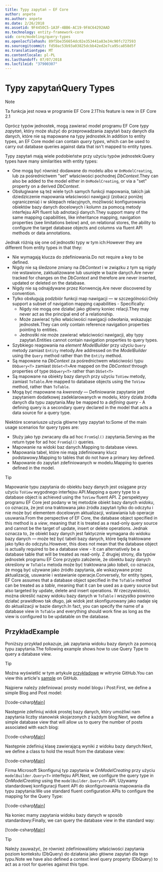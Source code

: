 ```yaml
---
title: Typy zapytań — EF Core
author: anpete
ms.author: anpete
ms.date: 2/26/2018
ms.assetid: 9F4450C5-1A3F-4BB6-AC19-9FAC64292AAD
ms.technology: entity-framework-core
uid: core/modeling/query-types
ms.openlocfilehash: 89f5be356654dc02e353441a83e34c90fc727593
ms.sourcegitcommit: fd50ac53b93a03825dcbb42ed2e7ca95ca858d5f
ms.translationtype: MT
ms.contentlocale: pl-PL
ms.lasthandoff: 07/07/2018
ms.locfileid: "37900307"
---
```

# <a name="query-types"></a><span data-ttu-id="4db74-102">Typy zapytań</span><span class="sxs-lookup"><span data-stu-id="4db74-102">Query Types</span></span>
> [!NOTE]
> <span data-ttu-id="4db74-103">Ta funkcja jest nowa w programie EF Core 2.1</span><span class="sxs-lookup"><span data-stu-id="4db74-103">This feature is new in EF Core 2.1</span></span>

<span data-ttu-id="4db74-104">Oprócz typów jednostek, mogą zawierać model programu EF Core _typy zapytań_, który może służyć do przeprowadzania zapytań bazy danych dla danych, które nie są mapowane na typy jednostek.</span><span class="sxs-lookup"><span data-stu-id="4db74-104">In addition to entity types, an EF Core model can contain _query types_, which can be used to carry out database queries against data that isn't mapped to entity types.</span></span>

<span data-ttu-id="4db74-105">Typy zapytań mają wiele podobieństw przy użyciu typów jednostek:</span><span class="sxs-lookup"><span data-stu-id="4db74-105">Query types have many similarities with entity types:</span></span>

- <span data-ttu-id="4db74-106">One mogą być również dodawane do modelu albo w `OnModelCreating`, lub za pośrednictwem "set" właściwości pochodnej _DbContext_.</span><span class="sxs-lookup"><span data-stu-id="4db74-106">They can also be added to the model either in `OnModelCreating`, or via a "set" property on a derived _DbContext_.</span></span>
- <span data-ttu-id="4db74-107">Obsługiwane są też wiele tych samych funkcji mapowania, takich jak dziedziczenie mapowania właściwości nawigacji (zobacz poniżej ograniczenia) i w sklepach relacyjnych, możliwość konfigurowania obiektów bazy danych docelowych i kolumn za pomocą metody interfejsu API fluent lub adnotacji danych.</span><span class="sxs-lookup"><span data-stu-id="4db74-107">They support many of the same mapping capabilities, like inheritance mapping, navigation properties (see limitations below) and, on relational stores, the ability to configure the target database objects and columns via fluent API methods or data annotations.</span></span>

<span data-ttu-id="4db74-108">Jednak różnią się one od jednostki typy w tym ich:</span><span class="sxs-lookup"><span data-stu-id="4db74-108">However they are different from entity types in that they:</span></span>

- <span data-ttu-id="4db74-109">Nie wymagają klucza do zdefiniowania.</span><span class="sxs-lookup"><span data-stu-id="4db74-109">Do not require a key to be defined.</span></span>
- <span data-ttu-id="4db74-110">Nigdy nie są śledzone zmiany na _DbContext_ i w związku z tym są nigdy nie wstawione, zaktualizowane lub usunięte w bazie danych.</span><span class="sxs-lookup"><span data-stu-id="4db74-110">Are never tracked for changes on the _DbContext_ and therefore are never inserted, updated or deleted on the database.</span></span>
- <span data-ttu-id="4db74-111">Nigdy nie są odnajdywane przez Konwencję.</span><span class="sxs-lookup"><span data-stu-id="4db74-111">Are never discovered by convention.</span></span>
- <span data-ttu-id="4db74-112">Tylko obsługują podzbiór funkcji map nawigacji — w szczególności:</span><span class="sxs-lookup"><span data-stu-id="4db74-112">Only support a subset of navigation mapping capabilities - Specifically:</span></span>
  - <span data-ttu-id="4db74-113">Nigdy nie mogą one działać jako główny koniec relacji.</span><span class="sxs-lookup"><span data-stu-id="4db74-113">They may never act as the principal end of a relationship.</span></span>
  - <span data-ttu-id="4db74-114">Może zawierać tylko właściwości nawigacji odwołania, wskazując jednostek.</span><span class="sxs-lookup"><span data-stu-id="4db74-114">They can only contain reference navigation properties pointing to entities.</span></span>
  - <span data-ttu-id="4db74-115">Jednostki nie może zawierać właściwości nawigacji, aby typy zapytań.</span><span class="sxs-lookup"><span data-stu-id="4db74-115">Entities cannot contain navigation properties to query types.</span></span>
- <span data-ttu-id="4db74-116">Szybkiego reagowania na _element ModelBuilder_ przy użyciu `Query` metody zamiast `Entity` metody.</span><span class="sxs-lookup"><span data-stu-id="4db74-116">Are addressed on the _ModelBuilder_ using the `Query` method rather than the `Entity` method.</span></span>
- <span data-ttu-id="4db74-117">Są mapowane na _DbContext_ za pośrednictwem właściwości typu `DbQuery<T>` zamiast `DbSet<T>`</span><span class="sxs-lookup"><span data-stu-id="4db74-117">Are mapped on the _DbContext_ through properties of type `DbQuery<T>` rather than `DbSet<T>`</span></span>
- <span data-ttu-id="4db74-118">Są mapowane na obiekty bazy danych przy użyciu `ToView` metody, zamiast `ToTable`.</span><span class="sxs-lookup"><span data-stu-id="4db74-118">Are mapped to database objects using the `ToView` method, rather than `ToTable`.</span></span>
- <span data-ttu-id="4db74-119">Mogą być mapowane na _kwerendy_ — Definiowanie zapytanie jest zapytaniem dodatkowej zadeklarowanych w modelu, który działa źródła danych dla typu zapytania.</span><span class="sxs-lookup"><span data-stu-id="4db74-119">May be mapped to a _defining query_ - A defining query is a secondary query declared in the model that acts a data source for a query type.</span></span>

<span data-ttu-id="4db74-120">Niektóre scenariusze użycia główne typy zapytań to:</span><span class="sxs-lookup"><span data-stu-id="4db74-120">Some of the main usage scenarios for query types are:</span></span>

- <span data-ttu-id="4db74-121">Służy jako typ zwracany dla ad hoc `FromSql()` zapytania.</span><span class="sxs-lookup"><span data-stu-id="4db74-121">Serving as the return type for ad hoc `FromSql()` queries.</span></span>
- <span data-ttu-id="4db74-122">Mapowanie na widoki baz danych.</span><span class="sxs-lookup"><span data-stu-id="4db74-122">Mapping to database views.</span></span>
- <span data-ttu-id="4db74-123">Mapowania tabel, które nie mają zdefiniowany klucz podstawowy.</span><span class="sxs-lookup"><span data-stu-id="4db74-123">Mapping to tables that do not have a primary key defined.</span></span>
- <span data-ttu-id="4db74-124">Mapowanie do zapytań zdefiniowanych w modelu.</span><span class="sxs-lookup"><span data-stu-id="4db74-124">Mapping to queries defined in the model.</span></span>

> [!TIP]
> <span data-ttu-id="4db74-125">Mapowanie typu zapytania do obiektu bazy danych jest osiągane przy użyciu `ToView` wygodnego interfejsu API.</span><span class="sxs-lookup"><span data-stu-id="4db74-125">Mapping a query type to a database object is achieved using the `ToView` fluent API.</span></span> <span data-ttu-id="4db74-126">Z perspektywy programu EF Core jest podany w tej metodzie obiekt bazy danych _widoku_, co oznacza, że jest ona traktowana jako źródła zapytań tylko do odczytu i nie może być elementem docelowym aktualizacji, wstawiania lub operacje usuwania.</span><span class="sxs-lookup"><span data-stu-id="4db74-126">From the perspective of EF Core, the database object specified in this method is a _view_, meaning that it is treated as a read-only query source and cannot be the target of update, insert or delete operations.</span></span> <span data-ttu-id="4db74-127">Jednak oznacza to, że obiekt bazy danych jest faktycznie wymagana do widoku bazy danych — może też być tabeli bazy danych, które będą traktowane jako tylko do odczytu.</span><span class="sxs-lookup"><span data-stu-id="4db74-127">However, this does not mean that the database object is actually required to be a database view - It can alternatively be a database table that will be treated as read-only.</span></span> <span data-ttu-id="4db74-128">Z drugiej strony, dla typów jednostek programu EF Core przyjęto założenie, że obiektu bazy danych określony w `ToTable` metoda może być traktowana jako _tabeli_, co oznacza, że mogą być używane jako źródło zapytania, ale wskazywane przez aktualizację, usuwanie i wstawianie operacje.</span><span class="sxs-lookup"><span data-stu-id="4db74-128">Conversely, for entity types, EF Core assumes that a database object specified in the `ToTable` method can be treated as a _table_, meaning that it can be used as a query source but also targeted by update, delete and insert operations.</span></span> <span data-ttu-id="4db74-129">W rzeczywistości, można określić nazwy widoku bazy danych w `ToTable` i wszystko powinno działać prawidłowo tak długo, jak widok jest skonfigurowany jako nadaje się do aktualizacji w bazie danych.</span><span class="sxs-lookup"><span data-stu-id="4db74-129">In fact, you can specify the name of a database view in `ToTable` and everything should work fine as long as the view is configured to be updatable on the database.</span></span>

## <a name="example"></a><span data-ttu-id="4db74-130">Przykład</span><span class="sxs-lookup"><span data-stu-id="4db74-130">Example</span></span>

<span data-ttu-id="4db74-131">Poniższy przykład pokazuje, jak zapytania widoku bazy danych za pomocą typu zapytania.</span><span class="sxs-lookup"><span data-stu-id="4db74-131">The following example shows how to use Query Type to query a database view.</span></span>

> [!TIP]
> <span data-ttu-id="4db74-132">Można wyświetlić w tym artykule [przykładowe](https://github.com/aspnet/EntityFrameworkCore/tree/dev/samples/QueryTypes) w witrynie GitHub.</span><span class="sxs-lookup"><span data-stu-id="4db74-132">You can view this article's [sample](https://github.com/aspnet/EntityFrameworkCore/tree/dev/samples/QueryTypes) on GitHub.</span></span>

<span data-ttu-id="4db74-133">Najpierw należy zdefiniować prosty model blogu i Post:</span><span class="sxs-lookup"><span data-stu-id="4db74-133">First, we define a simple Blog and Post model:</span></span>

[!code-csharp[Main](../../../efcore-repo/samples/QueryTypes/Program.cs#Entities)]

<span data-ttu-id="4db74-134">Następnie zdefiniuj widok prostej bazy danych, który umożliwi nam zapytania liczby stanowisk skojarzonych z każdym blog:</span><span class="sxs-lookup"><span data-stu-id="4db74-134">Next, we define a simple database view that will allow us to query the number of posts associated with each blog:</span></span>

[!code-csharp[Main](../../../efcore-repo/samples/QueryTypes/Program.cs#View)]

<span data-ttu-id="4db74-135">Następnie zdefiniuj klasę zawierającą wyniki z widoku bazy danych:</span><span class="sxs-lookup"><span data-stu-id="4db74-135">Next, we define a class to hold the result from the database view:</span></span>

[!code-csharp[Main](../../../efcore-repo/samples/QueryTypes/Program.cs#QueryType)]

<span data-ttu-id="4db74-136">Firma Microsoft Skonfiguruj typ zapytania w _OnModelCreating_ przy użyciu `modelBuilder.Query<T>` interfejsu API.</span><span class="sxs-lookup"><span data-stu-id="4db74-136">Next, we configure the query type in _OnModelCreating_ using the `modelBuilder.Query<T>` API.</span></span>
<span data-ttu-id="4db74-137">Używamy standardowej konfiguracji fluent API do skonfigurowania mapowania dla typu zapytania:</span><span class="sxs-lookup"><span data-stu-id="4db74-137">We use standard fluent configuration APIs to configure the mapping for the Query Type:</span></span>

[!code-csharp[Main](../../../efcore-repo/samples/QueryTypes/Program.cs#Configuration)]

<span data-ttu-id="4db74-138">Na koniec mamy zapytania widoku bazy danych w sposób standardowy:</span><span class="sxs-lookup"><span data-stu-id="4db74-138">Finally, we can query the database view in the standard way:</span></span>

[!code-csharp[Main](../../../efcore-repo/samples/QueryTypes/Program.cs#Query)]

> [!TIP]
> <span data-ttu-id="4db74-139">Należy zauważyć, że również zdefiniowaliśmy właściwości zapytania poziom kontekstu (DbQuery) do działania jako główne zapytań dla tego typu.</span><span class="sxs-lookup"><span data-stu-id="4db74-139">Note we have also defined a context level query property (DbQuery) to act as a root for queries against this type.</span></span>
